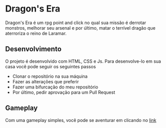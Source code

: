 <h1>Dragon's Era</h1>
Dragon's Era é um rpg point and click no qual sua missão é derrotar monstros, melhorar seu arsenal e por último, matar o terrível dragão que aterroriza o reino de Laramar.

<h2>Desenvolvimento</h2>
O projeto é desenvolvido com HTML, CSS e Js. Para desenvolve-lo em sua casa você pode seguir os seguintes passos
<ul>
  <li>Clonar o repositório na sua máquina</li>
  <li>Fazer as alterações que preferir</li>
  <li>Fazer uma bifurcação do meu repositório</li>
  <li>Por último, pedir aprovação para um Pull Request</li>
</ul>

<h2>Gameplay</h2>
Com uma gameplay simples, você pode se aventurar em clicando no <a href="https://rpg-deploy.vercel.app/">link</a>
